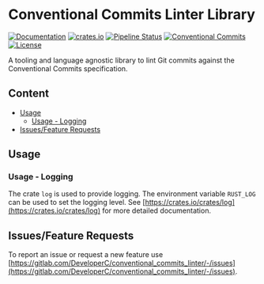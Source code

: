 # Conventional Commits Linter Library
[![Documentation](https://docs.rs/conventional_commits_linter_lib/badge.svg)](https://docs.rs/conventional_commits_linter_lib)
[![crates.io](https://img.shields.io/crates/v/conventional_commits_linter_lib)](https://crates.io/crates/conventional_commits_linter_lib)
[![Pipeline Status](https://gitlab.com/DeveloperC/conventional_commits_linter/badges/master/pipeline.svg)](https://gitlab.com/DeveloperC/conventional_commits_linter/-/pipelines)
[![Conventional Commits](https://img.shields.io/badge/Conventional%20Commits-1.0.0-yellow.svg)](https://conventionalcommits.org)
[![License](https://img.shields.io/badge/License-AGPLv3-blue.svg)](https://www.gnu.org/licenses/agpl-3.0)


A tooling and language agnostic library to lint Git commits against the Conventional Commits specification.


## Content
 * [Usage](#usage)
   + [Usage - Logging](#usage-logging)
 * [Issues/Feature Requests](#issuesfeature-requests)


## Usage


### Usage - Logging
The crate `log` is used to provide logging.
The environment variable `RUST_LOG` can be used to set the logging level.
See [https://crates.io/crates/log](https://crates.io/crates/log) for more detailed documentation.


## Issues/Feature Requests
To report an issue or request a new feature use [https://gitlab.com/DeveloperC/conventional_commits_linter/-/issues](https://gitlab.com/DeveloperC/conventional_commits_linter/-/issues).
